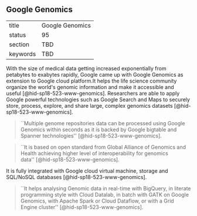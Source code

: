 ## Google Genomics


|          |                 |
| -------- | --------------- |
| title    | Google Genomics |
| status   | 95              |
| section  | TBD             |
| keywords | TBD             |




With the size of medical data getting increased exponentially from
petabytes to exabytes rapidly, Google came up with Google Genomics as
extension to Google cloud platform.It helps the life science community
organize the world's genomic information and make it accessible and
useful [@hid-sp18-523-www-genomics]. Researchers are able to apply
Google powerful technologies such as Google Search and Maps to securely
store, process, explore, and share large, complex genomics
datasets [@hid-sp18-523-www-genomics].

> ``Multiple genome repositories data can be processed using Google
> Genomics within seconds as it is backed by Google bigtable and
> Spanner technologies'' [@hid-sp18-523-www-genomics].



> ``It is based on open standard from Global Alliance of Genomics and
> Health achieving higher level of interoperability for genomics
> data'' [@hid-sp18-523-www-genomics].

It is fully integrated with Google
cloud virtual machine, storage and SQL/NoSQL
databases [@hid-sp18-523-www-genomics].

> ``It helps analysing Genomic data in real-time with BigQuery, in
> literate programming style with Cloud Datalab, in batch with GATK on
> Google Genomics, with Apache Spark or Cloud Dataflow, or with a Grid
> Engine cluster'' [@hid-sp18-523-www-genomics].


